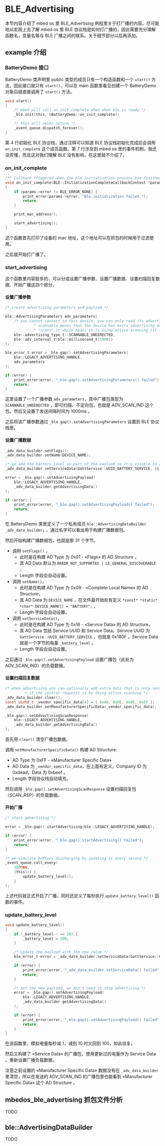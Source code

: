 # BLE_Advertising

本节内容介绍了 mbed os 里 BLE_Advertising 例程里关于打广播的内容。尽可能地从宏观上去了解 mbed os 里 BLE 协议栈是如何打广播的，因此需要充分理解函数名，变量名等与 BLE 广播之间的联系。关于细节部分以后再添加。

## example 介绍

### BatteryDemo 接口

BatteryDemo 类声明里 public 类型的成员只有一个构造函数和一个 `start()` 方法，因此接口就只有 `start()`，可以在 main 函数里看见创建一个 BatteryDemo 对象后就直接调用了 `start()` 方法。

```C
void start()
{
    /* mbed will call on_init_complete when when ble is ready */
    _ble.init(this, &BatteryDemo::on_init_complete);

    /* this will never return */
    _event_queue.dispatch_forever();
}
```

第 4 行初始化 BLE 协议栈，通过注释可以知道 BLE 协议栈初始化完成后会调用 `on_init_complete` 这个成员函数。第 7 行涉及到 mbed os 里的事件机制，我还没弄懂，而且这对我们理解 BLE 没有影响，在这里就不介绍了。

### on_init_complete

```C
/** Callback triggered when the ble initialization process has finished */
void on_init_complete(BLE::InitializationCompleteCallbackContext *params)
{
    if (params->error != BLE_ERROR_NONE) {
        print_error(params->error, "Ble initialization failed.");
        return;
    }

    print_mac_address();

    start_advertising();
}
```

这个函数首先打印了设备的 mac 地址，这个地址可以在抓包的时候用于过滤使用。

之后就开始打广播了。

### start_advertising

这个函数里内容挺多的，可以分成设置广播参数、设置广播数据、设置扫描回复数据、开始广播这四个部分。

#### 设置广播参数

```C
/* create advertising parameters and payload */

ble::AdvertisingParameters adv_parameters(
    /* you cannot connect to this device, you can only read its advertising data,
             * scannable means that the device has extra advertising data that the peer can receive if it
             * "scans" it which means it is using active scanning (it sends a scan request) */
    ble::advertising_type_t::SCANNABLE_UNDIRECTED,
    ble::adv_interval_t(ble::millisecond_t(1000))
);

ble_error_t error = _ble.gap().setAdvertisingParameters(
    ble::LEGACY_ADVERTISING_HANDLE,
    adv_parameters
);

if (error) {
    print_error(error, "_ble.gap().setAdvertisingParameters() failed");
    return;
}
```

这里设置了一个广播参数 `adv_parameters`，其中广播包类型为 `SCANNABLE_UNDIRECTED` ，即可扫描、不定向包，也就是 ADV_SCAN_IND 这个包。然后又设置了发送间隔时间为 1000ms 。

之后将该广播参数通过 `_ble.gap().setAdvertisingParameters` 设置到 BLE 协议栈里。

#### 设置广播数据

```C
_adv_data_builder.setFlags();
_adv_data_builder.setName(DEVICE_NAME);

/* we add the battery level as part of the payload so it's visible to any device that scans */
_adv_data_builder.setServiceData(GattService::UUID_BATTERY_SERVICE, {&_battery_level, 1});

error = _ble.gap().setAdvertisingPayload(
    ble::LEGACY_ADVERTISING_HANDLE,
    _adv_data_builder.getAdvertisingData()
);

if (error) {
    print_error(error, "_ble.gap().setAdvertisingPayload() failed");
    return;
}
```

在 BatteryDemo 类里定义了一个私有成员 `ble::AdvertisingDataBuilder _adv_data_builder;` ，通过名字可以看出用于构建广播数据包。

然后开始构建广播数据包，也就是那 31 个字节。

- 调用 `setFlags()` ，
  - 此时是在构建 AD Type 为 0x01 - «Flags» 的 AD Structure ，
  - 其 AD Data 默认为 `BREDR_NOT_SUPPORTED | LE_GENERAL_DISCOVERABLE` ，
  - Length 字段会自动设置。
- 调用 `setName()`，
  - 此时是在构建 AD Type 为 0x09 - «Complete Local Name» 的 AD Structure，
  - 其 AD Data 为 `DEVICE_NAME` ，在文件最开始处有定义 `*const* *static* *char* DEVICE_NAME[] = "BATTERY";` ，
  - Length 字段会自动设置。
- 调用 `setServiceData()`，
  - 此时是在构建 AD Type 为 0x16 - «Service Data» 的 AD Structure，
  - 其 AD Data 包括 Service UUID 和 Service Data。Service UUID 为 `GattService::UUID_BATTERY_SERVICE` ，也就是 0x180F ，Service Data 就是一个字节的电量 `_battery_level` 。
  - Length 字段会自动设置。

之后通过 `_ble.gap().setAdvertisingPayload` 设置广播包（此处为 ADV_SCAN_IND）的负载数据。

#### 设置扫描回复数据

```C
/* when advertising you can optionally add extra data that is only sent
         * if the central requests it by doing active scanning */
_adv_data_builder.clear();
const uint8_t _vendor_specific_data[4] = { 0xAD, 0xDE, 0xBE, 0xEF };
_adv_data_builder.setManufacturerSpecificData(_vendor_specific_data);

_ble.gap().setAdvertisingScanResponse(
    ble::LEGACY_ADVERTISING_HANDLE,
    _adv_data_builder.getAdvertisingData()
);
```

首先用 `clear()` 清空广播包数据。

调用 `setManufacturerSpecificData()` 构建 AD Structure:

- AD Type 为 0xFF - «Manufacturer Specific Data»
- AD Data 为 `_vendor_specific_data`，在上面有定义，Company ID 为 0xdead，Data 为 0xbeef 。
- Length 字段协议栈自动填充。

然后调用 `_ble.gap().setAdvertisingScanResponse` 设置扫描回复包（SCAN_RSP）的负载数据。

#### 开始广播

```C
/* start advertising */

error = _ble.gap().startAdvertising(ble::LEGACY_ADVERTISING_HANDLE);

if (error) {
    print_error(error, "_ble.gap().startAdvertising() failed");
    return;
}

/* we simulate battery discharging by updating it every second */
_event_queue.call_every(
    1000ms,
    [this]() {
        update_battery_level();
    }
);
```

上述代码就正式开启了广播，同时还定义了每秒执行 `update_battery_level()` 函数的事件。

### update_battery_level

```C
void update_battery_level()
{
    if (_battery_level-- == 10) {
        _battery_level = 100;
    }

    /* update the payload with the new value */
    ble_error_t error = _adv_data_builder.setServiceData(GattService::UUID_BATTERY_SERVICE, make_Span(&_battery_level, 1));

    if (error) {
        print_error(error, "_adv_data_builder.setServiceData() failed");
        return;
    }

    /* set the new payload, we don't need to stop advertising */
    error = _ble.gap().setAdvertisingPayload(
        ble::LEGACY_ADVERTISING_HANDLE,
        _adv_data_builder.getAdvertisingData()
    );

    if (error) {
        print_error(error, "_ble.gap().setAdvertisingPayload() failed");
        return;
    }
}
```

在该函数里，模拟电量每秒减 1，减到 10 时又回到 100，如此往复。

然后又构建了 «Service Data» 的广播包，使用更新过的电量作为 Service Data 。重新设置广播负载数据。

注意之前设置的 «Manufacturer Specific Data» 数据没有在 `_adv_data_builder` 里清空，所以在发送的 ADV_SCAN_IND 的广播包里也能看到 «Manufacturer Specific Data» 这个 AD Structure 。

## mbedos_ble_advertising 抓包文件分析

TODO

## ble::AdvertisingDataBuilder

TODO